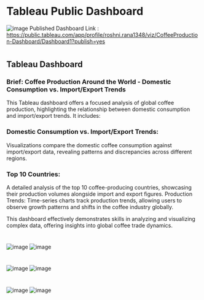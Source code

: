 # Tableau Public Dashboard

![image](https://github.com/RoshniRanaDS/Tableau-Dashboard-/assets/161755928/3c0222ff-f801-4d5d-be99-9239c740e05a)
Published Dashboard Link : https://public.tableau.com/app/profile/roshni.rana1348/viz/CoffeeProduction-Dashboard/Dashboard1?publish=yes
#
## Tableau Dashboard   
### Brief: Coffee Production Around the World - Domestic Consumption vs. Import/Export Trends  
  
This Tableau dashboard offers a focused analysis of global coffee production, highlighting the relationship between domestic consumption and import/export trends. It includes:  
  
### Domestic Consumption vs. Import/Export Trends:   
Visualizations compare the domestic coffee consumption against import/export data, revealing patterns and discrepancies across different regions.

### Top 10 Countries:   
A detailed analysis of the top 10 coffee-producing countries, showcasing their production volumes alongside import and export figures.
Production Trends: Time-series charts track production trends, allowing users to observe growth patterns and shifts in the coffee industry globally.
  
  
This dashboard effectively demonstrates skills in analyzing and visualizing complex data, offering insights into global coffee trade dynamics.
#
![image](https://github.com/RoshniRanaDS/Tableau-Dashboard-/assets/161755928/9b0beea6-06e0-4a1a-9233-9c130a652143) ![image](https://github.com/RoshniRanaDS/Tableau-Dashboard-/assets/161755928/070631be-953e-4cc5-8d92-e0f0c248ccbd) 

#
![image](https://github.com/RoshniRanaDS/Tableau-Dashboard-/assets/161755928/c40e129c-0597-4be4-ae52-b006cb4c217a) ![image](https://github.com/RoshniRanaDS/Tableau-Dashboard-/assets/161755928/b7e329aa-4906-4aae-adc3-270609df6879)

#
![image](https://github.com/RoshniRanaDS/Tableau-Dashboard-/assets/161755928/4c6ed450-a132-4368-830f-a4fd91df0d8a) ![image](https://github.com/RoshniRanaDS/Tableau-Dashboard-/assets/161755928/061afccd-e6b9-4c89-9f9f-f58f3f41dd3d)

